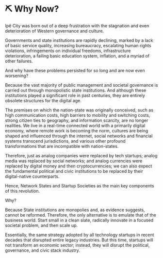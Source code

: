 # ⛏ Why Now?

Ipê City was born out of a deep frustration with the stagnation and even deterioration of Western governance and culture.

Governments and state institutions are rapidly declining, marked by a lack of basic service quality, increasing bureaucracy, escalating human rights violations, infringements on individual freedoms, infrastructure deterioration, a failing basic education system, inflation, and a myriad of other failures.

And why have these problems persisted for so long and are now even worsening?

Because the vast majority of public management and societal governance is carried out through monopolistic state institutions. And although these institutions played a significant role in past centuries, they are entirely obsolete structures for the digital age.&#x20;

The premises on which the nation-state was originally conceived, such as high communication costs, high barriers to mobility and switching costs, strong citizen ties to geography, and information scarcity, are no longer realities. We live in a real-time connected world with a primarily digital economy, where remote work is becoming the norm, cultures are being shaped and influenced through the internet, social networks and financial systems transcend jurisdictions, and various other profound transformations that are incompatible with nation-states.

Therefore, just as analog companies were replaced by tech startups; analog media was replaced by social networks; and analog currencies were replaced by digital money and then cryptocurrencies; we can also expect the fundamental political and civic institutions to be replaced by their digital-native counterparts.

Hence, Network States and Startup Societies as the main key components of this revolution.

Why?

Because State institutions are monopolies and, as evidence suggests, cannot be reformed. Therefore, the only alternative is to emulate that of the business world. Start small in a clean slate, radically innovate in a focused societal problem, and then scale up.&#x20;

Essentially, the same strategy adopted by all technology startups in recent decades that disrupted entire legacy industries. But this time, startups will not transform an economic sector; instead, they will disrupt the political, governance, and civic stack industry.
